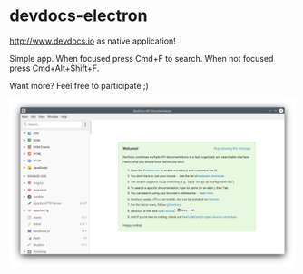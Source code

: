 # devdocs-electron
http://www.devdocs.io as native application!

Simple app. When focused press Cmd+F to search. When not focused press Cmd+Alt+Shift+F.

Want more? Feel free to participate ;)

![This is how it looks like](https://github.com/ddziaduch/devdocs-electron/raw/master/screen.png "This is how it looks like")

